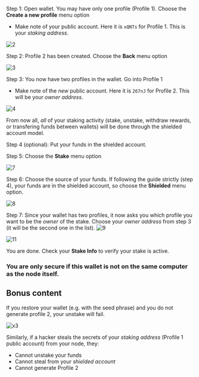 Step 1: Open wallet. You may have only one profile (Profile 1). Choose the **Create a new profile** menu option
- Make note of your public account. Here it is `xQNTs` for Profile 1. This is your *staking address*.
  
![2](https://github.com/user-attachments/assets/f1a1fc3e-499e-4402-8b1f-919e0f1a03f6)


Step 2: Profile 2 has been created. Choose the **Back** menu option

![3](https://github.com/user-attachments/assets/0be34826-c4c8-4864-a352-c2e573059d80)



Step 3: You now have two profiles in the wallet. Go into Profile 1
- Make note of the *new* public account. Here it is `267nJ` for Profile 2. This will be your *owner address*.
  
![4](https://github.com/user-attachments/assets/24ec5900-0911-4161-ad84-c31dee8c05cb)



From now all, *all* of your staking activity (stake, unstake, withdraw rewards, or transfering funds between wallets) will be done through the shielded account model.



Step 4 (optional): Put your funds in the shielded account.



Step 5: Choose the **Stake** menu option

![7](https://github.com/user-attachments/assets/3c1a5c9f-128d-42be-8d30-c8b6350ac079)



Step 6: Choose the source of your funds. If following the guide strictly (step 4), your funds are in the shielded account, so choose the **Shielded** menu option.

![8](https://github.com/user-attachments/assets/fb034ed5-4f23-4e65-b74c-99264fd3f1ba)



Step 7: Since your wallet has two profiles, it now asks you which profile you want to be the *owner* of the stake. Choose your *owner address* from step 3 (it will be the second one in the list).
![9](https://github.com/user-attachments/assets/27525813-a2ed-4964-9136-c01426e44206)

![11](https://github.com/user-attachments/assets/cf25fd89-ad61-41a1-b286-a15990427547)


You are done. Check your **Stake Info** to verify your stake is active.

### You are only secure if this wallet is not on the same computer as the node itself.


## Bonus content

If you restore your wallet (e.g. with the seed phrase) and you do not generate profile 2, your unstake will fail.

![x3](https://github.com/user-attachments/assets/8206e5de-02ec-4ff3-a3d7-eb19c61602be)

Similarly, if a hacker steals the secrets of your *staking address* (Profile 1 public account) from your node, they:
 - Cannot unstake your funds
 - Cannot steal from your *shielded account*
 - Cannot generate Profile 2
